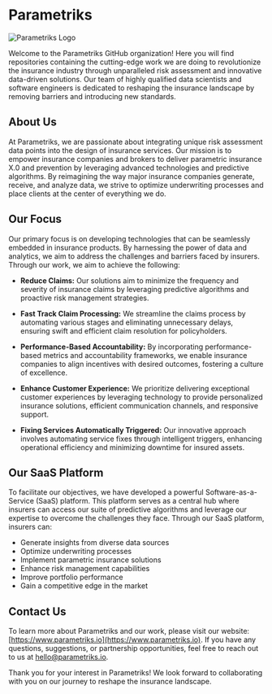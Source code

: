 # Parametriks

![Parametriks Logo](https://example.com/logo.png)

Welcome to the Parametriks GitHub organization! Here you will find repositories containing the cutting-edge work we are doing to revolutionize the insurance industry through unparalleled risk assessment and innovative data-driven solutions. Our team of highly qualified data scientists and software engineers is dedicated to reshaping the insurance landscape by removing barriers and introducing new standards.

## About Us

At Parametriks, we are passionate about integrating unique risk assessment data points into the design of insurance services. Our mission is to empower insurance companies and brokers to deliver parametric insurance X.0 and prevention by leveraging advanced technologies and predictive algorithms. By reimagining the way major insurance companies generate, receive, and analyze data, we strive to optimize underwriting processes and place clients at the center of everything we do.

## Our Focus

Our primary focus is on developing technologies that can be seamlessly embedded in insurance products. By harnessing the power of data and analytics, we aim to address the challenges and barriers faced by insurers. Through our work, we aim to achieve the following:

- **Reduce Claims:** Our solutions aim to minimize the frequency and severity of insurance claims by leveraging predictive algorithms and proactive risk management strategies.

- **Fast Track Claim Processing:** We streamline the claims process by automating various stages and eliminating unnecessary delays, ensuring swift and efficient claim resolution for policyholders.

- **Performance-Based Accountability:** By incorporating performance-based metrics and accountability frameworks, we enable insurance companies to align incentives with desired outcomes, fostering a culture of excellence.

- **Enhance Customer Experience:** We prioritize delivering exceptional customer experiences by leveraging technology to provide personalized insurance solutions, efficient communication channels, and responsive support.

- **Fixing Services Automatically Triggered:** Our innovative approach involves automating service fixes through intelligent triggers, enhancing operational efficiency and minimizing downtime for insured assets.

## Our SaaS Platform

To facilitate our objectives, we have developed a powerful Software-as-a-Service (SaaS) platform. This platform serves as a central hub where insurers can access our suite of predictive algorithms and leverage our expertise to overcome the challenges they face. Through our SaaS platform, insurers can:

- Generate insights from diverse data sources
- Optimize underwriting processes
- Implement parametric insurance solutions
- Enhance risk management capabilities
- Improve portfolio performance
- Gain a competitive edge in the market

## Contact Us

To learn more about Parametriks and our work, please visit our website: [https://www.parametriks.io](https://www.parametriks.io). If you have any questions, suggestions, or partnership opportunities, feel free to reach out to us at [hello@parametriks.io](mailto:hello@parametriks.io).

Thank you for your interest in Parametriks! We look forward to collaborating with you on our journey to reshape the insurance landscape.
